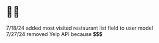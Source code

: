 # 🍕🤖  
7/18/24 added most visited restaurant list field to user model  
7/27/24 removed Yelp API because 💲💲💲  

